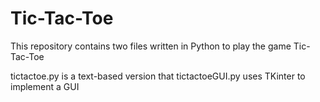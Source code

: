 # Tic-Tac-Toe

This repository contains two files written in Python to play the game Tic-Tac-Toe

tictactoe.py is a text-based version that 
tictactoeGUI.py uses TKinter to implement a GUI
